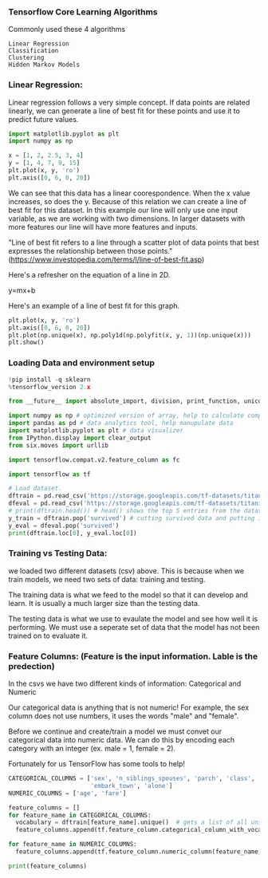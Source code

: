 ### Tensorflow Core Learning Algorithms
Commonly used these 4 algorithms

    Linear Regression
    Classification
    Clustering
    Hidden Markov Models

### Linear Regression:
Linear regression follows a very simple concept. If data points are related linearly, we can generate a line of best fit for these points and use it to predict future values.

```py
import matplotlib.pyplot as plt
import numpy as np

x = [1, 2, 2.5, 3, 4]
y = [1, 4, 7, 9, 15]
plt.plot(x, y, 'ro')
plt.axis([0, 6, 0, 20])
```
We can see that this data has a linear coorespondence. When the x value increases, so does the y. Because of this relation we can create a line of best fit for this dataset. In this example our line will only use one input variable, as we are working with two dimensions. In larger datasets with more features our line will have more features and inputs.

"Line of best fit refers to a line through a scatter plot of data points that best expresses the relationship between those points." (https://www.investopedia.com/terms/l/line-of-best-fit.asp)

Here's a refresher on the equation of a line in 2D.

y=mx+b

Here's an example of a line of best fit for this graph.
```py
plt.plot(x, y, 'ro')
plt.axis([0, 6, 0, 20])
plt.plot(np.unique(x), np.poly1d(np.polyfit(x, y, 1))(np.unique(x)))
plt.show()
```

### Loading Data and environment setup

```py
!pip install -q sklearn
%tensorflow_version 2.x

from __future__ import absolute_import, division, print_function, unicode_literals

import numpy as np # optimized version of array, help to calculate complex multidimentional array
import pandas as pd # data analytics tool, help manupulate data
import matplotlib.pyplot as plt # data visualizer
from IPython.display import clear_output
from six.moves import urllib

import tensorflow.compat.v2.feature_column as fc

import tensorflow as tf

# Load dataset.
dftrain = pd.read_csv('https://storage.googleapis.com/tf-datasets/titanic/train.csv') # training data
dfeval = pd.read_csv('https://storage.googleapis.com/tf-datasets/titanic/eval.csv') # testing data
# print(dftrain.head()) # head() shows the top 5 entries from the dataset
y_train = dftrain.pop('survived') # cutting survived data and putting it on its own variable
y_eval = dfeval.pop('survived')
print(dftrain.loc[0], y_eval.loc[0])
```

### Training vs Testing Data:
we loaded two different datasets (csv) above. This is because when we train models, we need two sets of data: training and testing.

The training data is what we feed to the model so that it can develop and learn. It is usually a much larger size than the testing data.

The testing data is what we use to evaulate the model and see how well it is performing. We must use a seperate set of data that the model has not been trained on to evaluate it.

### Feature Columns: (Feature is the input information. Lable is the predection)

In the csvs we have two different kinds of information: Categorical and Numeric

Our categorical data is anything that is not numeric! For example, the sex column does not use numbers, it uses the words "male" and "female".

Before we continue and create/train a model we must convet our categorical data into numeric data. We can do this by encoding each category with an integer (ex. male = 1, female = 2).

Fortunately for us TensorFlow has some tools to help!

```py
CATEGORICAL_COLUMNS = ['sex', 'n_siblings_spouses', 'parch', 'class', 'deck',
                       'embark_town', 'alone']
NUMERIC_COLUMNS = ['age', 'fare']

feature_columns = []
for feature_name in CATEGORICAL_COLUMNS:
  vocabulary = dftrain[feature_name].unique()  # gets a list of all unique values from given feature column
  feature_columns.append(tf.feature_column.categorical_column_with_vocabulary_list(feature_name, vocabulary))

for feature_name in NUMERIC_COLUMNS:
  feature_columns.append(tf.feature_column.numeric_column(feature_name, dtype=tf.float32))

print(feature_columns)
```